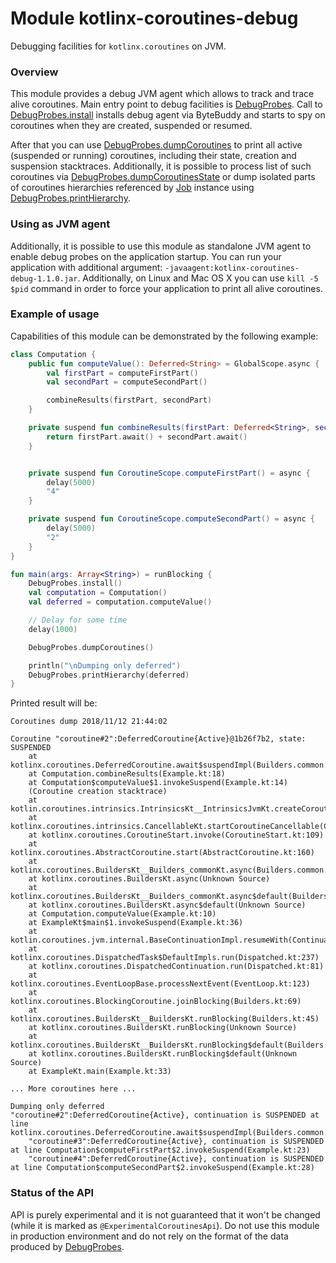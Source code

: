 # Module kotlinx-coroutines-debug

Debugging facilities for `kotlinx.coroutines` on JVM.

### Overview

This module provides a debug JVM agent which allows to track and trace alive coroutines.
Main entry point to debug facilities is [DebugProbes].
Call to [DebugProbes.install] installs debug agent via ByteBuddy and starts to spy on coroutines when they are created, suspended or resumed.

After that you can use [DebugProbes.dumpCoroutines] to print all active (suspended or running) coroutines, including their state, creation and
suspension stacktraces.
Additionally, it is possible to process list of such coroutines via [DebugProbes.dumpCoroutinesState] or dump isolated parts
of coroutines hierarchies referenced by [Job] instance using [DebugProbes.printHierarchy].

### Using as JVM agent

Additionally, it is possible to use this module as standalone JVM agent to enable debug probes on the application startup.
You can run your application with additional argument: `-javaagent:kotlinx-coroutines-debug-1.1.0.jar`.
Additionally, on Linux and Mac OS X you can use `kill -5 $pid` command in order to force your application to print all alive coroutines.


### Example of usage

Capabilities of this module can be demonstrated by the following example:
```kotlin
class Computation {
    public fun computeValue(): Deferred<String> = GlobalScope.async {
        val firstPart = computeFirstPart()
        val secondPart = computeSecondPart()

        combineResults(firstPart, secondPart)
    }

    private suspend fun combineResults(firstPart: Deferred<String>, secondPart: Deferred<String>): String {
        return firstPart.await() + secondPart.await()
    }


    private suspend fun CoroutineScope.computeFirstPart() = async {
        delay(5000)
        "4"
    }

    private suspend fun CoroutineScope.computeSecondPart() = async {
        delay(5000)
        "2"
    }
}

fun main(args: Array<String>) = runBlocking {
    DebugProbes.install()
    val computation = Computation()
    val deferred = computation.computeValue()

    // Delay for some time
    delay(1000)

    DebugProbes.dumpCoroutines()

    println("\nDumping only deferred")
    DebugProbes.printHierarchy(deferred)
}
```

Printed result will be:
```
Coroutines dump 2018/11/12 21:44:02

Coroutine "coroutine#2":DeferredCoroutine{Active}@1b26f7b2, state: SUSPENDED
	at kotlinx.coroutines.DeferredCoroutine.await$suspendImpl(Builders.common.kt:99)
	at Computation.combineResults(Example.kt:18)
	at Computation$computeValue$1.invokeSuspend(Example.kt:14)
	(Coroutine creation stacktrace)
	at kotlin.coroutines.intrinsics.IntrinsicsKt__IntrinsicsJvmKt.createCoroutineUnintercepted(IntrinsicsJvm.kt:116)
	at kotlinx.coroutines.intrinsics.CancellableKt.startCoroutineCancellable(Cancellable.kt:23)
	at kotlinx.coroutines.CoroutineStart.invoke(CoroutineStart.kt:109)
	at kotlinx.coroutines.AbstractCoroutine.start(AbstractCoroutine.kt:160)
	at kotlinx.coroutines.BuildersKt__Builders_commonKt.async(Builders.common.kt:88)
	at kotlinx.coroutines.BuildersKt.async(Unknown Source)
	at kotlinx.coroutines.BuildersKt__Builders_commonKt.async$default(Builders.common.kt:81)
	at kotlinx.coroutines.BuildersKt.async$default(Unknown Source)
	at Computation.computeValue(Example.kt:10)
	at ExampleKt$main$1.invokeSuspend(Example.kt:36)
	at kotlin.coroutines.jvm.internal.BaseContinuationImpl.resumeWith(ContinuationImpl.kt:32)
	at kotlinx.coroutines.DispatchedTask$DefaultImpls.run(Dispatched.kt:237)
	at kotlinx.coroutines.DispatchedContinuation.run(Dispatched.kt:81)
	at kotlinx.coroutines.EventLoopBase.processNextEvent(EventLoop.kt:123)
	at kotlinx.coroutines.BlockingCoroutine.joinBlocking(Builders.kt:69)
	at kotlinx.coroutines.BuildersKt__BuildersKt.runBlocking(Builders.kt:45)
	at kotlinx.coroutines.BuildersKt.runBlocking(Unknown Source)
	at kotlinx.coroutines.BuildersKt__BuildersKt.runBlocking$default(Builders.kt:35)
	at kotlinx.coroutines.BuildersKt.runBlocking$default(Unknown Source)
	at ExampleKt.main(Example.kt:33)

... More coroutines here ...

Dumping only deferred
"coroutine#2":DeferredCoroutine{Active}, continuation is SUSPENDED at line kotlinx.coroutines.DeferredCoroutine.await$suspendImpl(Builders.common.kt:99)
	"coroutine#3":DeferredCoroutine{Active}, continuation is SUSPENDED at line Computation$computeFirstPart$2.invokeSuspend(Example.kt:23)
	"coroutine#4":DeferredCoroutine{Active}, continuation is SUSPENDED at line Computation$computeSecondPart$2.invokeSuspend(Example.kt:28)
```


### Status of the API

API is purely experimental and it is not guaranteed that it won't be changed (while it is marked as `@ExperimentalCoroutinesApi`).
Do not use this module in production environment and do not rely on the format of the data produced by [DebugProbes]. 

<!--- MODULE kotlinx-coroutines-core -->
<!--- INDEX kotlinx.coroutines -->
[Job]: https://kotlin.github.io/kotlinx.coroutines/kotlinx-coroutines-core/kotlinx.coroutines/-job/index.html
<!--- MODULE kotlinx-coroutines-debug -->
<!--- INDEX kotlinx.coroutines.debug -->
[DebugProbes]: https://kotlin.github.io/kotlinx.coroutines/kotlinx-coroutines-debug/kotlinx.coroutines.debug/-debug-probes/index.html
[DebugProbes.install]: https://kotlin.github.io/kotlinx.coroutines/kotlinx-coroutines-debug/kotlinx.coroutines.debug/-debug-probes/install.html
[DebugProbes.dumpCoroutines]: https://kotlin.github.io/kotlinx.coroutines/kotlinx-coroutines-debug/kotlinx.coroutines.debug/-debug-probes/dump-coroutines.html
[DebugProbes.dumpCoroutinesState]: https://kotlin.github.io/kotlinx.coroutines/kotlinx-coroutines-debug/kotlinx.coroutines.debug/-debug-probes/dump-coroutines-state.html
[DebugProbes.printHierarchy]: https://kotlin.github.io/kotlinx.coroutines/kotlinx-coroutines-debug/kotlinx.coroutines.debug/-debug-probes/print-hierarchy.html
<!--- END -->
